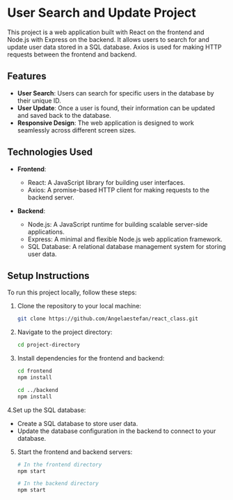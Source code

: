 # User Search and Update Project

This project is a web application built with React on the frontend and Node.js with Express on the backend. It allows users to search for and update user data stored in a SQL database. Axios is used for making HTTP requests between the frontend and backend.

## Features

- **User Search**: Users can search for specific users in the database by their unique ID.
- **User Update**: Once a user is found, their information can be updated and saved back to the database.
- **Responsive Design**: The web application is designed to work seamlessly across different screen sizes.

## Technologies Used

- **Frontend**:
  - React: A JavaScript library for building user interfaces.
  - Axios: A promise-based HTTP client for making requests to the backend server.
  
- **Backend**:
  - Node.js: A JavaScript runtime for building scalable server-side applications.
  - Express: A minimal and flexible Node.js web application framework.
  - SQL Database: A relational database management system for storing user data.

## Setup Instructions

To run this project locally, follow these steps:

1. Clone the repository to your local machine:

   ```bash
   git clone https://github.com/Angelaestefan/react_class.git
2. Navigate to the project directory:

    ```bash
   cd project-directory

3. Install dependencies for the frontend and backend:

    ```bash
   cd frontend
   npm install

   cd ../backend
   npm install


4.Set up the SQL database:
  - Create a SQL database to store user data.
  - Update the database configuration in the backend to connect to your database.

5. Start the frontend and backend servers:
     ```bash
     # In the frontend directory
     npm start

    # In the backend directory
    npm start
  

